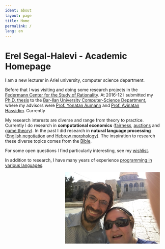 ```yaml
---
ident: about
layout: page
title: Home
permalink: /
lang: en
---
```

# Erel Segal-Halevi - Academic Homepage

I am a new lecturer in Ariel university, computer science department.

Before that I was visiting and doing some research projects in the [Federmann Center for the Study of Rationality][ratio].
At 2016-12 I submitted my [Ph.D. thesis][phd] to the [Bar-Ilan University Computer-Science Department][biucs], where
my advisors were [Prof. Yonatan Aumann][ya] and [Prof. Avinatan Hassidim][ah]. 
Currently 

My research interests are diverse and range from theory to practice. Currently I do research in **computational economics** ([fairness][1],  [auctions][2] and [game theory][3]). In the past I did research in **natural language processing** ([English negotiation][4] and [Hebrew morphology][5]). 
The inspiration to research these diverse topics comes from the [Bible][7].

For some open questions I find particularly interesting, see my [wishlist][8].

In addition to research, I have many years of experience [programming in various languages][6].

<p style="text-align: right;">
<img src='/images/temple_mount_20170727_012.jpg' alt='My wife and I on the Temple Mount, 2017-07-27'/>
</p>

[1]: {{site.baseurl}}/topics/{{page.lang}}/fairness
[2]: {{site.baseurl}}/topics/{{page.lang}}/auctions
[3]: {{site.baseurl}}/topics/{{page.lang}}/repeatedgames
[4]: {{site.baseurl}}/topics/{{page.lang}}/negochat
[5]: {{site.baseurl}}/topics/{{page.lang}}/hebnlp
[6]: {{site.baseurl}}/pages/{{page.lang}}/code
[7]: {{site.baseurl}}/topics/{{page.lang}}/tnk
[8]: {{site.baseurl}}/pages/{{page.lang}}/wishlist
[ya]: https://sites.google.com/site/aumannbiu/
[ah]: http://u.cs.biu.ac.il/~avinatan/
[phd]: {{site.baseurl}}/papers/Erel-Segal-Halevi-PhD-Thesis.pdf
[biucs]: http://cs.biu.ac.il/
[ratio]: http://www.ratio.huji.ac.il/
